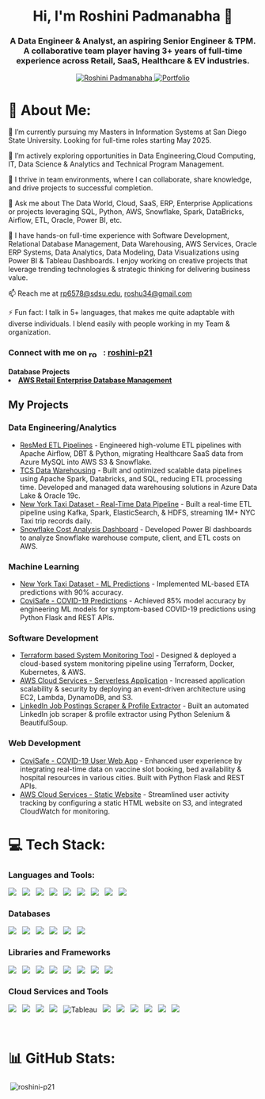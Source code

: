 <h1 align="center">Hi, I'm Roshini Padmanabha 👋</h1>
<h3 align="center"> A Data Engineer & Analyst, an aspiring Senior Engineer & TPM. A collaborative team player having 3+ years of full-time experience across Retail, SaaS, Healthcare & EV industries.</h3>
<p align="middle"> 
  <a href="https://linkedin.com/in/roshini-p21" target="_blank">
    <img src="https://img.shields.io/badge/-Roshini%20Padmanabha-blue?style=for-the-badge&logo=Linkedin&logoColor=white" alt="Roshini Padmanabha"/>
  </a> 
  <a href="https://rosh-portfolio.vercel.app/" target="_blank">
    <img src="https://img.shields.io/badge/-My%20Portfolio-purple?style=for-the-badge&logo=About.rp&logoColor=white" alt="Portfolio" />
  </a>
</p>

# 💫 About Me:

🔭 I’m currently pursuing my Masters in Information Systems at San Diego State University. Looking for full-time roles starting May 2025.

🌱 I’m actively exploring opportunities in Data Engineering,Cloud Computing, IT, Data Science & Analytics and Technical Program Management.

🤝 I thrive in team environments, where I can collaborate, share knowledge, and drive projects to successful completion.

💬 Ask me about The Data World, Cloud, SaaS, ERP, Enterprise Applications or projects leveraging SQL, Python, AWS, Snowflake, Spark, DataBricks, Airflow, ETL, Oracle, Power BI, etc.

🚀 I have hands-on full-time experience with Software Development, Relational Database Management, Data Warehousing, AWS Services, Oracle ERP Systems, Data Analytics, Data Modeling, Data Visualizations using Power BI & Tableau Dashboards. I enjoy working on creative projects that leverage trending technologies & strategic thinking for delivering business value.

📫 Reach me at rp6578@sdsu.edu, roshu34@gmail.com 

⚡ Fun fact:  I talk in 5+ languages, that makes me quite adaptable with diverse individuals. I blend easily with people working in my Team & organization.
<br/>
<h3> Connect with me on <img align="center" src="https://raw.githubusercontent.com/rahuldkjain/github-profile-readme-generator/master/src/images/icons/Social/linked-in-alt.svg" alt="roshini-p21" height="15" width="25" /> : <a href="https://linkedin.com/in/roshini-p21" color='blue'> roshini-p21 </h3> 

 </a> 

 <h4> Database Projects 
   <li>  <a href="https://github.com/roshinip21/AWS_Retail_Enterprise_Database"> AWS Retail Enterprise Database Management </a>

 </h4> 
   
## My Projects

### Data Engineering/Analytics
- <a href="https://github.com/roshinip21/ResMed-ETL-Pipelines">ResMed ETL Pipelines</a> - Engineered high-volume ETL pipelines with Apache Airflow, DBT & Python, migrating Healthcare SaaS data from Azure MySQL into AWS S3 & Snowflake.
- <a href="https://github.com/roshinip21/TCS-Data-Warehousing">TCS Data Warehousing</a> - Built and optimized scalable data pipelines using Apache Spark, Databricks, and SQL, reducing ETL processing time. Developed and managed data warehousing solutions in Azure Data Lake & Oracle 19c.
- <a href="https://github.com/roshinip21/NYC-Taxi-Real-Time-Pipeline">New York Taxi Dataset - Real-Time Data Pipeline</a> - Built a real-time ETL pipeline using Kafka, Spark, ElasticSearch, & HDFS, streaming 1M+ NYC Taxi trip records daily.
- <a href="https://github.com/roshinip21/Snowflake-Cost-Analysis">Snowflake Cost Analysis Dashboard</a> - Developed Power BI dashboards to analyze Snowflake warehouse compute, client, and ETL costs on AWS.

### Machine Learning
- <a href="https://github.com/roshinip21/NYC-Taxi-ML-Predictions">New York Taxi Dataset - ML Predictions</a> - Implemented ML-based ETA predictions with 90% accuracy.
- <a href="https://github.com/roshinip21/CoviSafe-ML-Models">CoviSafe - COVID-19 Predictions</a> - Achieved 85% model accuracy by engineering ML models for symptom-based COVID-19 predictions using Python Flask and REST APIs.

### Software Development
- <a href="https://github.com/roshinip21/Terraform-Monitoring-Tool">Terraform based System Monitoring Tool</a> - Designed & deployed a cloud-based system monitoring pipeline using Terraform, Docker, Kubernetes, & AWS.
- <a href="https://github.com/roshinip21/AWS-Serverless-Application">AWS Cloud Services - Serverless Application</a> - Increased application scalability & security by deploying an event-driven architecture using EC2, Lambda, DynamoDB, and S3.
- <a href="https://github.com/roshinip21/LinkedIn-Job-Scraper">LinkedIn Job Postings Scraper & Profile Extractor</a> - Built an automated LinkedIn job scraper & profile extractor using Python Selenium & BeautifulSoup.

### Web Development
- <a href="https://github.com/roshinip21/CoviSafe-Web-App">CoviSafe - COVID-19 User Web App</a> - Enhanced user experience by integrating real-time data on vaccine slot booking, bed availability & hospital resources in various cities. Built with Python Flask and REST APIs.
- <a href="https://github.com/roshinip21/AWS-Static-Website">AWS Cloud Services - Static Website</a> - Streamlined user activity tracking by configuring a static HTML website on S3, and integrated CloudWatch for monitoring.

# 💻 Tech Stack:
<h3 align="left">Languages and Tools:</h3>

<p >

<img src="https://img.shields.io/badge/python-3670A0?style=for-the-badge&logo=python&logoColor=ffdd54">&nbsp;&nbsp;
<img src="https://img.shields.io/badge/r-%23276DC3.svg?style=for-the-badge&logo=r&logoColor=white">&nbsp;&nbsp;
<img src="https://img.shields.io/badge/C-%2300599C.svg?style=for-the-badge&logo=c&logoColor=white">&nbsp;&nbsp;
<img src="https://img.shields.io/badge/JAVA-%2300599C.svg?style=for-the-badge&logo=JAVA&logoColor=white">&nbsp;&nbsp;
<img src="https://img.shields.io/badge/CSS-%231572B6.svg?style=for-the-badge&logo=css3&logoColor=white">&nbsp;&nbsp;
<img src="https://img.shields.io/badge/HTML-%234169E1.svg?style=for-the-badge&logo=html5&logoColor=white">&nbsp;&nbsp;
<img src="https://img.shields.io/badge/React.js-%2361DAFB.svg?style=for-the-badge&logo=react&logoColor=white">&nbsp;&nbsp;
<img src="https://img.shields.io/badge/Django-%23092E20.svg?style=for-the-badge&logo=django&logoColor=white">&nbsp;&nbsp;
<img src="https://img.shields.io/badge/Flask-%23000000.svg?style=for-the-badge&logo=flask&logoColor=white">&nbsp;&nbsp;
  </p>
 
  <h3>  Databases </h3> 

<p>
<img src="https://img.shields.io/badge/Snowflake-%234479A1.svg?style=for-the-badge&logo=snowflake&logoColor=black">&nbsp;&nbsp;
<img src="https://img.shields.io/badge/PostgreSQL-%23FF9900.svg?style=for-the-badge&logo=postgresql&logoColor=white">&nbsp;&nbsp;
<img src="https://img.shields.io/badge/MongoDB-%234ea94b.svg?style=for-the-badge&logo=mongodb&logoColor=white">&nbsp;&nbsp;
<img src="https://img.shields.io/badge/Oracle%20DB-%23F00000.svg?style=for-the-badge&logo=oracle&logoColor=white">&nbsp;&nbsp;
<img src="https://img.shields.io/badge/MS%20SQL%20Server-%23CC2927.svg?style=for-the-badge&logo=microsoft-sql-server&logoColor=white">&nbsp;&nbsp;
<img src="https://img.shields.io/badge/MySQL-%234479A1.svg?style=for-the-badge&logo=mysql&logoColor=white">&nbsp;&nbsp;
</p>

<h3>Libraries and Frameworks</h3>
<p>
<img src="https://img.shields.io/badge/numpy-%23013243.svg?style=for-the-badge&logo=numpy&logoColor=white">&nbsp;&nbsp;
<img src="https://img.shields.io/badge/pandas-%23150458.svg?style=for-the-badge&logo=pandas&logoColor=white">&nbsp;&nbsp;
<img src="https://img.shields.io/badge/Keras-%23D00000.svg?style=flat&logo=Keras&logoColor=white">&nbsp;&nbsp;
<img src="https://img.shields.io/badge/TensorFlow-%23FF6F00.svg?style=for-the-badge&logo=tensorflow&logoColor=white">&nbsp;&nbsp;
<img src="https://img.shields.io/badge/Scikit--Learn-%23F7931E.svg?style=for-the-badge&logo=scikit-learn&logoColor=white">&nbsp;&nbsp;
<img src="https://img.shields.io/badge/Plotly-%233F4F75.svg?style=for-the-badge&logo=plotly&logoColor=white">&nbsp;&nbsp;
<img src="https://img.shields.io/badge/Seaborn-%23239120.svg?style=for-the-badge&logo=seaborn&logoColor=white">&nbsp;&nbsp;
<img src="https://img.shields.io/badge/Spark-%23E25A1C.svg?style=for-the-badge&logo=apache-spark&logoColor=white">&nbsp;&nbsp;

 <br>
 <h3>  Cloud Services and Tools </h3> 
 
<img src="https://img.shields.io/badge/AWS-%23232F3E.svg?style=for-the-badge&logo=amazon-aws&logoColor=white">&nbsp;&nbsp;
<img src="https://img.shields.io/badge/Azure-%230078D4.svg?style=for-the-badge&logo=microsoft-azure&logoColor=white">&nbsp;&nbsp;
<img src="https://img.shields.io/badge/Google%20Cloud-%234285F4.svg?style=for-the-badge&logo=google-cloud&logoColor=white">&nbsp;&nbsp;
<img src="https://img.shields.io/badge/docker-%230db7ed.svg?style=for-the-badge&logo=docker&logoColor=white">&nbsp;&nbsp;
<img src="https://img.shields.io/badge/Tableau-10012?style=for-the-badge&logo=globe&logoColor=white" alt="Tableau"/>&nbsp;&nbsp;
<img src="https://img.shields.io/badge/Jira-%230A83D8.svg?style=for-the-badge&logo=jira&logoColor=white">&nbsp;&nbsp;
<img src="https://img.shields.io/badge/Microsoft%20Excel-%23217346.svg?style=for-the-badge&logo=microsoft-excel&logoColor=white">&nbsp;&nbsp;
<img src="https://img.shields.io/badge/Tableau-%23E97627.svg?style=for-the-badge&logo=tableau&logoColor=white">&nbsp;&nbsp;
<img src="https://img.shields.io/badge/Power%20BI-%23F2C811.svg?style=for-the-badge&logo=power-bi&logoColor=black">&nbsp;&nbsp;
<img src="https://img.shields.io/badge/Bash%20Script-%234EAA25.svg?style=for-the-badge&logo=gnu-bash&logoColor=white">&nbsp;&nbsp;
<img src="https://img.shields.io/badge/Google%20Colab-%23F9AB00.svg?style=for-the-badge&logo=google-colab&logoColor=white">&nbsp;&nbsp;

</p>
<br>

  </a>
</p>


# 📊 GitHub Stats:
<p>&nbsp;<img align="center" src="https://github-readme-stats.vercel.app/api?username=roshinip21&show_icons=true&locale=en" alt="roshini-p21" /></p>

